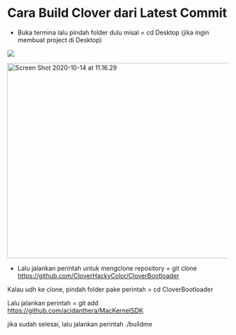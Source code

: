 # Cara Build Clover dari Latest Commit

- Buka termina lalu pindah folder dulu misal =
cd Desktop (jika ingin membuat project di Desktop)
<img src="https://live.staticflickr.com/65535/50475520613_1930bae621_z.jpg"/>

<a data-flickr-embed="true" href="https://www.flickr.com/photos/190618401@N03/50475520613/in/dateposted-public/" title="Screen Shot 2020-10-14 at 11.16.29"><img src="https://live.staticflickr.com/65535/50475520613_1930bae621_z.jpg" width="640" height="444" alt="Screen Shot 2020-10-14 at 11.16.29"></a><script async src="//embedr.flickr.com/assets/client-code.js" charset="utf-8"></script>

- Lalu jalankan perintah untuk mengclone repository = 
git clone https://github.com/CloverHackyColor/CloverBootloader

Kalau udh ke clone, pindah folder pake perintah =
cd CloverBootloader

Lalu jalankan perintah = 
git add https://github.com/acidanthera/MacKernelSDK

jika sudah selesai, lalu jalankan perintah ./buildme

